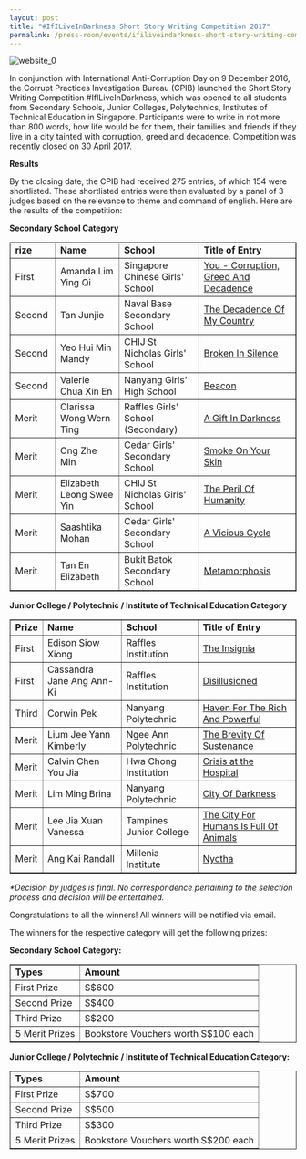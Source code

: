 ```yaml
---
layout: post
title: "#IfILiveInDarkness Short Story Writing Competition 2017"
permalink: /press-room/events/ifiliveindarkness-short-story-writing-competition-2017/
---
```


![website_0](https://user-images.githubusercontent.com/84945723/124100767-5076ad00-da91-11eb-9a1e-0f78a455847f.png)

In conjunction with International Anti-Corruption Day on 9 December 2016, the Corrupt Practices Investigation Bureau (CPIB) launched the Short Story Writing Competition #IfILiveInDarkness, which was opened to all students from Secondary Schools, Junior Colleges, Polytechnics, Institutes of Technical Education in Singapore. Participants were to write in not more than 800 words, how life would be for them, their families and friends if they live in a city tainted with corruption, greed and decadence. Competition was recently closed on 30 April 2017. 

**Results**

By the closing date, the CPIB had received 275 entries, of which 154 were shortlisted. These shortlisted entries were then evaluated by a panel of 3 judges based on the relevance to theme and command of english. Here are the results of the competition:

**Secondary School Category**

<table border="1" cellspacing="1" cellpadding="1">
<tbody>
<tr>
<td><strong>rize</strong></td>
<td><strong>Name</strong></td>
<td><strong>School</strong></td>
<td><strong>Title of Entry</strong></td>
</tr>
<tr>
<td>First</td>
<td>Amanda Lim Ying Qi</td>
<td>Singapore Chinese Girls' School</td>
<td><a href="https://github.com/isomerpages/cpib-main/files/6747092/You.-.corruption.greed.and.decadence.Amanda.Lim.Ying.Qi._Website.pdf">You - Corruption, Greed And Decadence</a></td>
</tr>
<tr>
<td>Second&nbsp;</td>
<td>Tan Junjie</td>
<td>Naval Base Secondary School</td>
<td><a href="https://github.com/isomerpages/cpib-main/files/6747124/The.decadence.of.my.country.Tan.Jun.Jie._website.pdf">The Decadence Of My Country</a></td>
</tr>
<tr>
<td>Second</td>
<td>Yeo Hui Min Mandy</td>
<td>CHIJ St Nicholas Girls' School</td>
<td><a href="https://github.com/isomerpages/cpib-main/files/6747128/Broken.in.silence.Mandy.Yeo._website.pdf">Broken In Silence</a></td>
</tr>
<tr>
<td>Second</td>
<td>Valerie Chua Xin En</td>
<td>Nanyang Girls&rsquo; High School</td>
<td><a href="https://github.com/isomerpages/cpib-main/files/6747133/Beacon.Valerie.Chua.Xin.En._website.pdf">Beacon</a></td>
</tr>
<tr>
<td>Merit</td>
<td>Clarissa Wong Wern Ting</td>
<td>Raffles Girls' School (Secondary)</td>
<td><a href="https://github.com/isomerpages/cpib-main/files/6747140/A.gift.in.darkness.Clarissa.Wong.Wern.Ting._website.pdf">A Gift In Darkness</a></td>
</tr>
<tr>
<td>Merit</td>
<td>Ong Zhe Min</td>
<td>Cedar Girls' Secondary School</td>
<td><a href="https://github.com/isomerpages/cpib-main/files/6747144/Smoke.On.Your.Skin.Ong.Zhe.Min._website.pdf">Smoke On Your Skin</a></td>
</tr>
<tr>
<td>Merit</td>
<td>Elizabeth Leong Swee Yin</td>
<td>CHIJ St Nicholas Girls' School</td>
<td><a href="https://github.com/isomerpages/cpib-main/files/6747147/The.Peril.of.Humanity.Elizabeth.Leong._website.pdf">The Peril Of Humanity</a></td>
</tr>
<tr>
<td>Merit</td>
<td>Saashtika Mohan</td>
<td>Cedar Girls' Secondary School</td>
<td><a href="https://github.com/isomerpages/cpib-main/files/6747151/A.Vicious.Cycle.Saashtika.Mohan._website.pdf">A Vicious Cycle</a></td>
</tr>
<tr>
<td>Merit</td>
<td>Tan En Elizabeth</td>
<td>Bukit Batok Secondary School</td>
<td><a href="https://github.com/isomerpages/cpib-main/files/6747153/Metamorphosis.Elizabeth.Tan._website.pdf">Metamorphosis</a></td>
</tr>
</tbody>
</table>

**Junior College / Polytechnic / Institute of Technical Education Category**

<table border="1" cellspacing="1" cellpadding="1">
<tbody>
<tr>
<td><strong>Prize</strong></td>
<td><strong>Name</strong></td>
<td><strong>School</strong></td>
<td><strong>Title of Entry</strong></td>
</tr>
<tr>
<td>First</td>
<td>Edison Siow Xiong</td>
<td>Raffles Institution&nbsp;</td>
<td><a href="https://github.com/isomerpages/cpib-main/files/6747164/The.Insignia.Edison.Siow.Xiong._website.pdf">The Insignia</a></td>
</tr>
<tr>
<td>First&nbsp;</td>
<td>Cassandra Jane Ang Ann-Ki</td>
<td>Raffles Institution</td>
<td><a href="https://github.com/isomerpages/cpib-main/files/6747169/Disillusioned.Cassandra.Jane.Ang._website.pdf">Disillusioned</a></td>
</tr>
<tr>
<td>Third</td>
<td>Corwin Pek</td>
<td>Nanyang Polytechnic</td>
<td><a href="https://github.com/isomerpages/cpib-main/files/6747176/Haven.for.The.Rich.and.Powerful.Corwin.Pek._website.pdf">Haven For The Rich And Powerful</a></td>
</tr>
<tr>
<td>Merit</td>
<td>Lium Jee Yann Kimberly</td>
<td>Ngee Ann Polytechnic</td>
<td><a href="https://github.com/isomerpages/cpib-main/files/6747179/The.Brevity.of.Sustenance.Kimberly.Lium._website.pdf">The Brevity Of Sustenance</a></td>
</tr>
<tr>
<td>Merit</td>
<td>Calvin Chen You Jia</td>
<td>Hwa Chong Institution</td>
<td><a href="https://github.com/isomerpages/cpib-main/files/6747187/Crisis.at.the.hospital.Calvin.Chen.You.Jia._website.pdf">Crisis at the Hospital</a></td>
</tr>
<tr>
<td>Merit</td>
<td>Lim Ming Brina</td>
<td>Nanyang Polytechnic</td>
<td><a href="https://github.com/isomerpages/cpib-main/files/6747191/City.of.Darkness.Brina.Lim._website.pdf">City Of Darkness</a></td>
</tr>
<tr>
<td>Merit</td>
<td>Lee Jia Xuan Vanessa</td>
<td>Tampines Junior College</td>
<td><a href="https://github.com/isomerpages/cpib-main/files/6747198/The.City.for.Humans.is.full.of.animals.Vanessa.Lee._website.pdf">The City For Humans Is Full Of Animals</a></td>
</tr>
<tr>
<td>Merit</td>
<td>Ang Kai Randall</td>
<td>Millenia Institute</td>
<td><a href="https://github.com/isomerpages/cpib-main/files/6747207/Nyctha.Randall._website.pdf">Nyctha</a></td>
</tr>
</tbody>
</table>

<p><em>*Decision by judges is final. No correspondence pertaining to the selection process and decision will be entertained.</em></p>

Congratulations to all the winners!  All winners will be notified via email. 

The winners for the respective category will get the following prizes:

**Secondary School Category:**

<table border="1" cellspacing="1" cellpadding="1">
<tbody>
<tr>
<td><strong>Types</strong></td>
<td><strong>Amount</strong></td>
</tr>
<tr>
<td>First Prize</td>
<td>S$600</td>
</tr>
<tr>
<td>Second Prize</td>
<td>S$400</td>
</tr>
<tr>
<td>Third Prize</td>
<td>S$200</td>
</tr>
<tr>
<td>5 Merit Prizes</td>
<td>Bookstore Vouchers worth S$100 each</td>
</tr>
</tbody>
</table>

**Junior College / Polytechnic / Institute of Technical Education Category:**

<table border="1" cellspacing="1" cellpadding="1">
<tbody>
<tr>
<td><strong>Types</strong></td>
<td><strong>Amount</strong></td>
</tr>
<tr>
<td>First Prize</td>
<td>S$700</td>
</tr>
<tr>
<td>Second Prize</td>
<td>S$500</td>
</tr>
<tr>
<td>Third Prize</td>
<td>S$300</td>
</tr>
<tr>
<td>5 Merit Prizes</td>
<td>Bookstore Vouchers worth S$200 each</td>
</tr>
</tbody>
</table>
